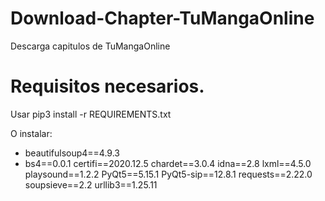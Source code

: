 # Download-Chapter-TuMangaOnline
Descarga capitulos de TuMangaOnline

# Requisitos necesarios.
Usar pip3 install -r REQUIREMENTS.txt

O instalar:

* beautifulsoup4==4.9.3
* bs4==0.0.1
certifi==2020.12.5
chardet==3.0.4
idna==2.8
lxml==4.5.0
playsound==1.2.2
PyQt5==5.15.1
PyQt5-sip==12.8.1
requests==2.22.0
soupsieve==2.2
urllib3==1.25.11
